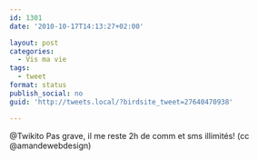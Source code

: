 ```yaml
---
id: 1301
date: '2010-10-17T14:13:27+02:00'

layout: post
categories:
  - Vis ma vie
tags:
  - tweet
format: status
publish_social: no
guid: 'http://tweets.local/?birdsite_tweet=27640470938'

---
```


@Twikito Pas grave, il me reste 2h de comm et sms illimités! (cc @amandewebdesign)